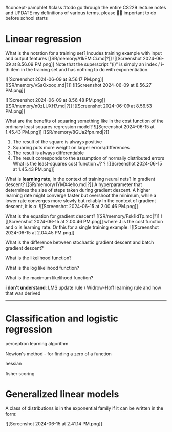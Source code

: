 #concept-pamphlet  #class
#todo go through the entire CS229 lecture notes and UPDATE my definitions of various terms. please 🙏🏻 important to do before school starts

# Linear regression


What is the notation for a training set?
Incudes training example with input and output features
[[SR/memory/A1kEMiCi.md|?]]
![[Screenshot 2024-06-09 at 8.56.09 PM.png]]
Note that the superscript "(i)" is simply an index / i-th item in the training set and has nothing to do with exponentiation. 


![[Screenshot 2024-06-09 at 8.56.17 PM.png]]
[[SR/memory/vSaOxooq.md|?]]
![[Screenshot 2024-06-09 at 8.56.27 PM.png]]


![[Screenshot 2024-06-09 at 8.56.48 PM.png]]
[[SR/memory/n0zLUXH7.md|?]]
![[Screenshot 2024-06-09 at 8.56.53 PM.png]]




What are the benefits of squaring something like in the cost function of the ordinary least squares regression model?
![[Screenshot 2024-06-15 at 1.45.43 PM.png]]
[[SR/memory/8GUa2fpn.md|?]]
1. The result of the square is always positive
2. Squaring puts more weight on larger errors/differences
3. The result is always differentiable
4. The result corresponds to the assumption of normally distributed errors
What is the least-squares cost function *J*?
?
![[Screenshot 2024-06-15 at 1.45.43 PM.png]]
<!--LEARN:ycQzy2WT-->



What is **learning rate**, in the context of training neural nets? In gradient descent? 
[[SR/memory/1YMX4eho.md|?]]
A hyperparameter that determines the size of steps taken during gradient descent. A higher learning rate might converge faster but overshoot the minimum, while a lower rate converges more slowly but reliably
In the context of gradient descent, it is α:
![[Screenshot 2024-06-15 at 2.00.46 PM.png]]



What is the equation for gradient descent?
[[SR/memory/Fsk1idTp.md|?]]
![[Screenshot 2024-06-15 at 2.00.46 PM.png]] where J is the cost function and α is learning rate. 
Or this for a single training example:
![[Screenshot 2024-06-15 at 2.04.45 PM.png]]


What is the difference between stochastic gradient descent and batch gradient descent?


What is the likelihood function?

What is the log likelihood function?

What is the maximum likelihood function?


**i don't understand**:  LMS update rule / Widrow-Hoff learning rule and how that was derived

---

# Classification and logistic regression

perceptron learning algorithm

Newton's method - for finding a zero of a function

hessian

fisher scoring


# Generalized linear models

A class of distributions is in the exponential family if it can be written in the form:

![[Screenshot 2024-06-15 at 2.41.14 PM.png]]


